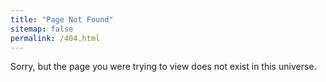 ```yaml
---
title: "Page Not Found"
sitemap: false
permalink: /404.html
---
```


Sorry, but the page you were trying to view does not exist in this universe.
